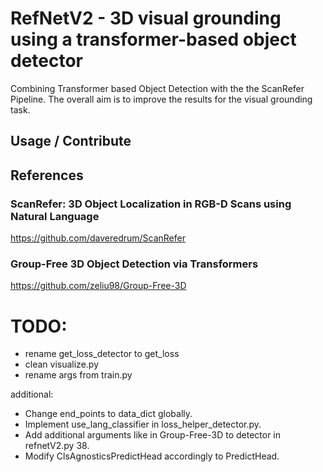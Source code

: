 # RefNetV2 - 3D visual grounding using a transformer-based object detector

Combining Transformer based Object Detection with the the ScanRefer Pipeline.
The overall aim is to improve the results for the visual grounding task.



## Usage / Contribute



## References

### ScanRefer: 3D Object Localization in RGB-D Scans using Natural Language

https://github.com/daveredrum/ScanRefer

### Group-Free 3D Object Detection via Transformers

https://github.com/zeliu98/Group-Free-3D


# TODO:
- rename get_loss_detector to get_loss
- clean visualize.py
- rename args from train.py

additional:
- Change end_points to data_dict globally.
- Implement use_lang_classifier in loss_helper_detector.py.
- Add additional arguments like in Group-Free-3D to detector in refnetV2.py 38.
- Modify ClsAgnosticsPredictHead accordingly to PredictHead.


